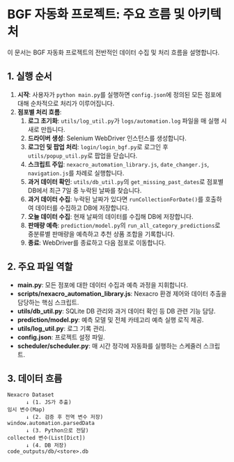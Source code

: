 # BGF 자동화 프로젝트: 주요 흐름 및 아키텍처

이 문서는 BGF 자동화 프로젝트의 전반적인 데이터 수집 및 처리 흐름을 설명합니다.

## 1. 실행 순서

1. **시작**: 사용자가 `python main.py`를 실행하면 `config.json`에 정의된 모든 점포에 대해 순차적으로 처리가 이루어집니다.
2. **점포별 처리 흐름**:
   1. **로그 초기화**: `utils/log_util.py`가 `logs/automation.log` 파일을 매 실행 시 새로 만듭니다.
   2. **드라이버 생성**: Selenium WebDriver 인스턴스를 생성합니다.
   3. **로그인 및 팝업 처리**: `login/login_bgf.py`로 로그인 후 `utils/popup_util.py`로 팝업을 닫습니다.
   4. **스크립트 주입**: `nexacro_automation_library.js`, `date_changer.js`, `navigation.js`를 차례로 실행합니다.
   5. **과거 데이터 확인**: `utils/db_util.py`의 `get_missing_past_dates`로 점포별 DB에서 최근 7일 중 누락된 날짜를 찾습니다.
   6. **과거 데이터 수집**: 누락된 날짜가 있다면 `runCollectionForDate()`를 호출하여 데이터를 수집하고 DB에 저장합니다.
   7. **오늘 데이터 수집**: 현재 날짜의 데이터를 수집해 DB에 저장합니다.
   8. **판매량 예측**: `prediction/model.py`의 `run_all_category_predictions`로 중분류별 판매량을 예측하고 추천 상품 조합을 기록합니다.
   9. **종료**: WebDriver를 종료하고 다음 점포로 이동합니다.

## 2. 주요 파일 역할

- **main.py**: 모든 점포에 대한 데이터 수집과 예측 과정을 지휘합니다.
- **scripts/nexacro_automation_library.js**: Nexacro 환경 제어와 데이터 추출을 담당하는 핵심 스크립트.
- **utils/db_util.py**: SQLite DB 관리와 과거 데이터 확인 등 DB 관련 기능 담당.
- **prediction/model.py**: 예측 모델 및 전체 카테고리 예측 실행 로직 제공.
- **utils/log_util.py**: 로그 기록 관리.
- **config.json**: 프로젝트 설정 파일.
- **scheduler/scheduler.py**: 매 시간 정각에 자동화를 실행하는 스케줄러 스크립트.

## 3. 데이터 흐름

```
Nexacro Dataset
      ↓ (1. JS가 추출)
임시 변수(Map)
      ↓ (2. 검증 후 전역 변수 저장)
window.automation.parsedData
      ↓ (3. Python으로 전달)
collected 변수(List[Dict])
      ↓ (4. DB 저장)
code_outputs/db/<store>.db
```
